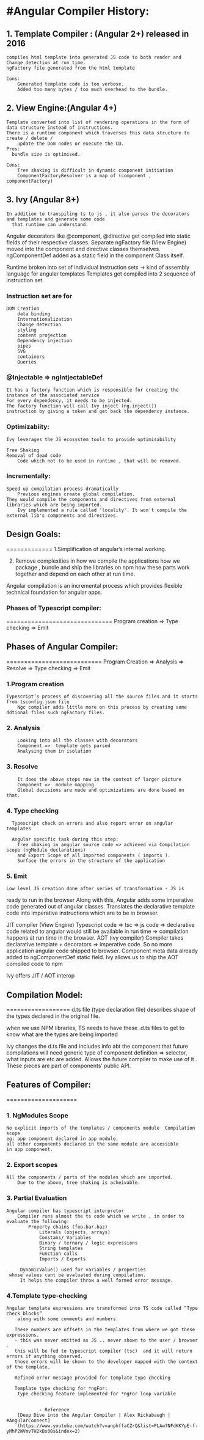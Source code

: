 #Angular Compiler History:
=========================
## 1. Template Compiler :  (Angular 2+) released in 2016 
 	compiles html template into generated JS code to both render and Change detection at run time.
	ngFactory file generated from the html template

	Cons:
	    Generated template code is too verbose.
	    Added too many bytes / too much overhead to the bundle.
 
 ## 2. View Engine:(Angular 4+)
	Template converted into list of rendering operations in the form of data structure instead of instructions.
	There is a runtime component which traverses this data structure to create / delete /
		update the Dom nodes or execute the CD.
    Pros:
      bundle size is optimised.
    
    Cons:
    	Tree shaking is difficult in dynamic component initiation
    	ComponentFactoryResolver is a map of (component , componentFactory) 
      
## 3. Ivy (Angular 8+)

	In addition to transpiling ts to js , it also parses the decorators and templates and generate some code
	  that runtime can understand.

Angular decorators  like @component, @directive get compiled into static fields of their respective classes.
Separate ngFactory file (View Engine) moved into the component and directive classes themselves.
ngComponentDef added as a static field in the component Class itself.

Runtime broken into set of individual instruction sets -> kind of assembly language for angular  templates 
Templates get compiled into 2 sequence of instruction set.
  
  ### Instruction set are for 
	DOM Creation
      	data binding 
      	Internationalization 
     	Change detection 
      	styling
      	content projection
      	Dependency injection 
      	pipes 
      	SVG 
      	containers 
      	Queries 
### @Injectable => ngIntjectableDef 
	It has a factory function which is responsible for creating the instance of the associated service 
	For every dependency, it needs to be injected.
	The factory function will call Ivy inject (ng.inject()) 
	instruction by giving a token and get back the dependency instance.

### Optimizabiity:
    Ivy leverages the JS ecosystem tools to provide optimisability

    Tree Shaking
	Removal of dead code 
        Code which not to be used in runtime , that will be removed.
### Incrementally:
	Speed up compilation process dramatically 
      	Previous engines create global compilation.
	They would compile the components and directives from external libraries which are being imported.
      	Ivy implemented a rule called 'locality'. It won't compile the external lib's components and directives.
                
## Design Goals:
=============
1.Simplification of angular’s internal working.
    
2. Remove complexities in how we compile the applications
how we package , bundle and ship the libraries on npm
how these parts work together and depend on each other at run time. 

Angular compilation is an incremental process which provides flexible technical foundation for angular apps.

### Phases of Typescript compiler:
==============================
Program creation => Type checking => Emit 

## Phases of Angular Compiler:
===========================
Program Creation => Analysis => Resolve => Type checking => Emit 

### 1.Program creation
	Typescript’s process of discovering all the source files and it starts from tsconfig.json file 
      	Ngc compiler adds little more on this process by creating some ddtional files such ngFactory files.
### 2. Analysis
       	Looking into all the classes with decorators 
       	Component =>  template gets parsed
       	Analysing them in isolation
### 3. Resolve
        It does the above steps now in the context of larger picture
        Component =>  module mapping 
        Global decisions are made and optimizations are done based on that.
### 4. Type checking
      Typescript check on errors and also report error on angular templates
      
      Angular specific task during this step:
      	Tree shaking in angular source code => achieved via Compilation scope (ngModule declarations)
		and Export Scope of all imported components ( imports ).
      	Surface the errors in the structure of the application
### 5. Emit
    Low level JS creation done after series of transformation - JS is 
ready to run in the browser 
Along with this, Angular adds some imperative code generated out of angular classes.
Translates the declarative template code into imperative instructions which are to be in browser.
    
JIT compiler (View Engine)
    Typescript code => tsc => js code => declarative code related to angular would still be available in
    run time =>  compilation happens at run time in the browser.
 AOT (ivy compiler)
   Compiler takes declarative template + decorators => imperative code.
   So no more application angular code shipped to browser.
   Component meta data already added to ngComponentDef static field. 
   Ivy allows us to ship the AOT compiled code to  npm 

Ivy offers JIT / AOT interop

## Compilation Model:
==================
d.ts file (type declaration file) describes shape of the types declared in the original file.

when we use NPM libraries, TS needs to have these .d.ts files 
to get to know what are the types are being imported 

Ivy changes the d.ts file and includes info abt the component that future compilations will need 
generic type of component definition => selector, what inputs are etc  are added.
Allows the future compiler to make use of it .
These pieces are part of components’ public API.

## Features of Compiler:
====================
### 1. NgModules Scope 
	No explicit imports of the templates / components module  Compilation scope 
	eg: app component declared in app module,
	all other components declared in the same module are accessible
	in app component.
### 2. Export scopes
	All the components / parts of the modules which are imported.
        Due to the above, tree shaking is acheivable.
### 3. Partial Evaluation
	Angular compiler has typescript interpretor 
        Compiler runs almost the ts code which we write , in order to evaluate the following:
        	Property chains (foo.bar.baz)
                Literals (objects, arrays)
                Constans/ Variables
                Binary / ternary / logic expressions 
                String templates 
                Function calls
                Imports / Exports 
                  
         DynamicValue() used for variables / properties 
	 whose values cant be evaluated during compilation.
         It helps the compiler throw a well formed error message.

### 4.Template type-checking 
  	Angular template expressions are transformed into TS code called “Type check blocks”
		along with some comments and numbers.
	
       These numbers are offsets in the templates from where we got these expressions.
       - this was never emitted as JS .. never shown to the user / browser .
       this will be fed to typescript compiler (tsc)  and it will return errors if anything observed. 
       those errors will be shown to the developer mapped with the context of the template.

       Refined error message provided for template type checking
       
       Template type checking for *ngFor:
       	type checking feature implemented for *ngFor loop variable

                
                - Reference 
		[Deep Dive into the Angular Compiler | Alex Rickabaugh | #AngularConnect]
		(https://www.youtube.com/watch?v=anphffaCZrQ&list=PLAw7NFdKKYpE-f-yMhP2WVmvTH2kBs00s&index=2)
        
